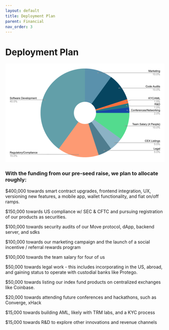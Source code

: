 ```yaml
---
layout: default
title: Deployment Plan
parent: Financial
nav_order: 3
---
```


# Deployment Plan

![image tooltip here](/dist.png)

### With the funding from our pre-seed raise, we plan to allocate roughly:

$400,000 towards smart contract upgrades, frontend integration, UX, versioning new features, a mobile app, wallet functionality, and fiat on/off ramps.

$150,000 towards US compliance w/ SEC & CFTC and pursuing registration of our products as securities.

$100,000 towards security audits of our Move protocol, dApp, backend server, and sdks

$100,000 towards our marketing campaign and the launch of a social incentive / referral rewards program

$100,000 towards the team salary for four of us

$50,000 towards legal work - this includes incorporating in the US, abroad, and gaining status to operate with custodial banks like Protego.

$50,000 towards listing our index fund products on centralized exchanges like Coinbase.

$20,000 towards attending future conferences and hackathons, such as Converge, xHack

$15,000 towards building AML, likely with TRM labs, and a KYC process

$15,000 towards R&D to explore other innovations and revenue channels
